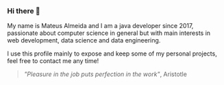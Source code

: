 ### Hi there 👋

<p>My name is Mateus Almeida and I am a java developer since 2017, passionate about computer science in general but with main interests in web development, data science and data engineering.</p>
<p>I use this profile mainly to expose and keep some of my personal projects, feel free to contact me any time! </p>
<blockquote><i>"Pleasure in the job puts perfection in the work"</i>, Aristotle</blockquote>
